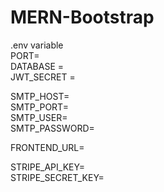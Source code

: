 # MERN-Bootstrap

.env variable <br/>
PORT= <br/>
DATABASE = <br/>
JWT_SECRET = <br/>

SMTP_HOST= <br/>
SMTP_PORT= <br/>
SMTP_USER= <br/>
SMTP_PASSWORD= <br/>

FRONTEND_URL= <br/>

STRIPE_API_KEY= <br/> 
STRIPE_SECRET_KEY=
